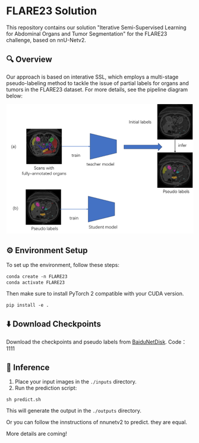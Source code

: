 # FLARE23 Solution

This repository contains our solution "Iterative Semi-Supervised Learning for Abdominal Organs and Tumor Segmentation" for the FLARE23 challenge, based on nnU-Netv2.

## 🔍 Overview

Our approach is based on interative SSL, which employs a multi-stage pseudo-labeling method to tackle the issue of partial labels for organs and tumors in the FLARE23 dataset. For more details, see the pipeline diagram below:

<img src="./frame.png" alt="Pipeline" width="600"/>

## ⚙️ Environment Setup

To set up the environment, follow these steps:

```
conda create -n FLARE23
conda activate FLARE23
```
Then make sure to install PyTorch 2 compatible with your CUDA version.
```
pip install -e .
```

## ⬇️ Download Checkpoints

Download the checkpoints and pseudo labels from [BaiduNetDisk](https://pan.baidu.com/s/1yFmK8WZifE-EhFQTcfsYtA?pwd=1111 ). Code：1111

## 🚀 Inference

1. Place your input images in the `./inputs` directory.
2. Run the prediction script:

```
sh predict.sh
```

This will generate the output in the `./outputs` directory.

Or you can follow the innstructions of nnunetv2 to predict. they are equal.

More details are coming!
